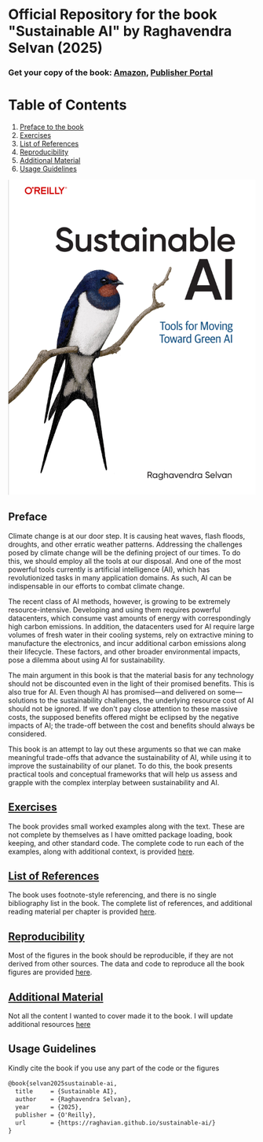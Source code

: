 # Official Repository for the book "Sustainable AI" by Raghavendra Selvan (2025)

### **Get your copy of the book:** [Amazon](https://www.amazon.com/Sustainable-AI-Tools-Moving-Toward-ebook/dp/B0FVBMGKTX), [Publisher Portal](https://www.oreilly.com/library/view/sustainable-ai/9781098155506/) 

# Table of Contents

1. [Preface to the book](#preface)
2. [Exercises](#exercises)
3. [List of References](#list-of-references)
4. [Reproducibility](#reproducibility)
5. [Additional Material](#additional-material)
6. [Usage Guidelines](#usage-guidelines)

![cover](figures/cover.png)

## Preface

Climate change is at our door step. It is causing heat waves, flash floods, droughts, and other erratic weather patterns. Addressing the challenges posed by climate change will be the defining project of our times. To do this, we should employ all the tools at our disposal. And one of the most powerful tools currently is artificial intelligence (AI), which has revolutionized tasks in many application domains. As such, AI can be indispensable in our efforts to combat climate change. 

The recent class of AI methods, however, is growing to be extremely resource-intensive. Developing and using them requires powerful datacenters, which consume vast amounts of energy with correspondingly high carbon emissions. In addition, the datacenters used for AI require large volumes of fresh water in their cooling systems, rely on extractive mining to manufacture the electronics, and incur additional carbon emissions along their lifecycle. These factors, and other broader environmental impacts, pose a dilemma about using AI for sustainability.

The main argument in this book is that the material basis for any technology should not be discounted even in the light of their promised benefits. This is also true for AI. Even though AI has promised—and delivered on some—solutions to the sustainability challenges, the underlying resource cost of AI should not be ignored. If we don't pay close attention to these massive costs, the supposed benefits offered might be eclipsed by the negative impacts of AI; the trade-off between the cost and benefits should always be considered. 

This book is an attempt to lay out these arguments so that we can make meaningful trade-offs that advance the sustainability of AI, while using it to improve the sustainability of our planet. To do this, the book presents practical tools and conceptual frameworks that will help us assess and grapple with the complex interplay between sustainability and AI.

## [Exercises](files/exercises.md)

The book provides small worked examples along with the text. These are not complete by themselves as I have omitted package loading, book keeping, and other standard code. The complete code to run each of the examples, along with additional context, is provided [here](files/exercises.md).

## [List of References](files/references.md)

The book uses footnote-style referencing, and there is no single bibliography list in the book. The complete list of references, and additional reading material per chapter is provided [here](files/references.md).


## [Reproducibility](files/reproducibility.md)

Most of the figures in the book should be reproducible, if they are not derived from other sources. The data and code to reproduce all the book figures are provided [here](files/reproducibility.md).

## [Additional Material](files/additional.md)

Not all the content I wanted to cover made it to the book. I will update additional resources [here](files/additional.md)

## Usage Guidelines

Kindly cite the book if you use any part of the code or the figures
```
@book{selvan2025sustainable-ai,
  title     = {Sustainable AI},
  author    = {Raghavendra Selvan},
  year      = {2025},
  publisher = {O'Reilly},
  url       = {https://raghavian.github.io/sustainable-ai/}
}
```

